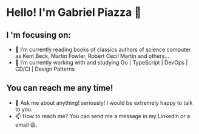 # Hello! I'm Gabriel Piazza 👋

## I 'm focusing on:
- 🌱 I’m currently reading books of classics authors of science computer as Kent Beck, Martin Fowler, Robert Cecil Martin and others...
- 🔭 I’m currently working with and studying Go | TypeScript | DevOps | CD/CI | Design Patterns 

## You can reach me any time!
- 💬 Ask me about anything! seriously! I would be extremely happy to talk to you.
- 📫 How to reach me? You can send me a message in my Linkedin or a email :smile:.

